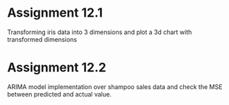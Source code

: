 # Assignment 12.1
Transforming iris data into 3 dimensions and plot a 3d chart with transformed dimensions

# Assignment 12.2
ARIMA model implementation over shampoo sales data and check the MSE between predicted and actual value.
